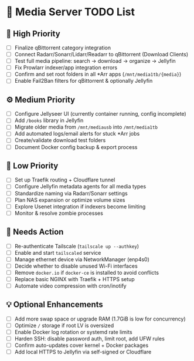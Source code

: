 # 📌 Media Server TODO List

## 🔧 High Priority

* [ ] Finalize qBittorrent category integration
* [ ] Connect Radarr/Sonarr/Lidarr/Readarr to qBittorrent (Download Clients)
* [ ] Test full media pipeline: search → download → organize → Jellyfin
* [ ] Fix Prowlarr indexer/app integration errors
* [ ] Confirm and set root folders in all \*Arr apps (`/mnt/media1tb/{media}`)
* [ ] Enable Fail2Ban filters for qBittorrent & optionally Jellyfin

## ⚙️ Medium Priority

* [ ] Configure Jellyseer UI (currently container running, config incomplete)
* [ ] Add `/books` library in Jellyfin
* [ ] Migrate older media from `/mnt/mediausb` into `/mnt/media1tb`
* [ ] Add automated logs/email alerts for stuck \*Arr jobs
* [ ] Create/validate download test folders
* [ ] Document Docker config backup & export process

## 🧊 Low Priority

* [ ] Set up Traefik routing + Cloudflare tunnel
* [ ] Configure Jellyfin metadata agents for all media types
* [ ] Standardize naming via Radarr/Sonarr settings
* [ ] Plan NAS expansion or optimize volume sizes
* [ ] Explore Usenet integration if indexers become limiting
* [ ] Monitor & resolve zombie processes

## 🚨 Needs Action

* [ ] Re-authenticate Tailscale (`tailscale up --authkey`)
* [ ] Enable and start `tailscaled` service
* [ ] Manage ethernet device via NetworkManager (enp4s0)
* [ ] Decide whether to disable unused Wi-Fi interfaces
* [ ] Remove `docker.io` if `docker-ce` is installed to avoid conflicts
* [ ] Replace basic NGINX with Traefik + HTTPS setup
* [ ] Automate video compression with cron/inotify

## 💡 Optional Enhancements

* [ ] Add more swap space or upgrade RAM (1.7GiB is low for concurrency)
* [ ] Optimize `/` storage if root LV is oversized
* [ ] Enable Docker log rotation or systemd rate limits
* [ ] Harden SSH: disable password auth, limit root, add UFW rules
* [ ] Confirm auto-updates cover kernel + Docker packages
* [ ] Add local HTTPS to Jellyfin via self-signed or Cloudflare
